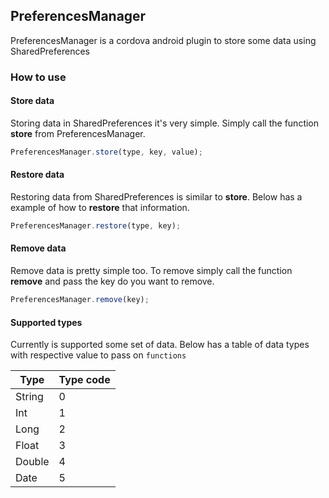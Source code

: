 ## PreferencesManager

PreferencesManager is a cordova android plugin to store some data using SharedPreferences

### How to use

#### Store data

Storing data in SharedPreferences it's very simple.
Simply call the function **store** from PreferencesManager.

```javascript
PreferencesManager.store(type, key, value);
```

#### Restore data

Restoring data from SharedPreferences is similar to **store**.
Below has a example of how to **restore** that information.

```javascript
PreferencesManager.restore(type, key);
```

#### Remove data

Remove data is pretty simple too. To remove simply call the function **remove** and pass the key do you want to remove.

```javascript
PreferencesManager.remove(key);
```

#### Supported types

Currently is supported some set of data. Below has a table of data types with respective value to pass on `functions`

Type | Type code
------------ | -------------
String | 0
Int | 1
Long | 2
Float | 3
Double | 4
Date | 5
